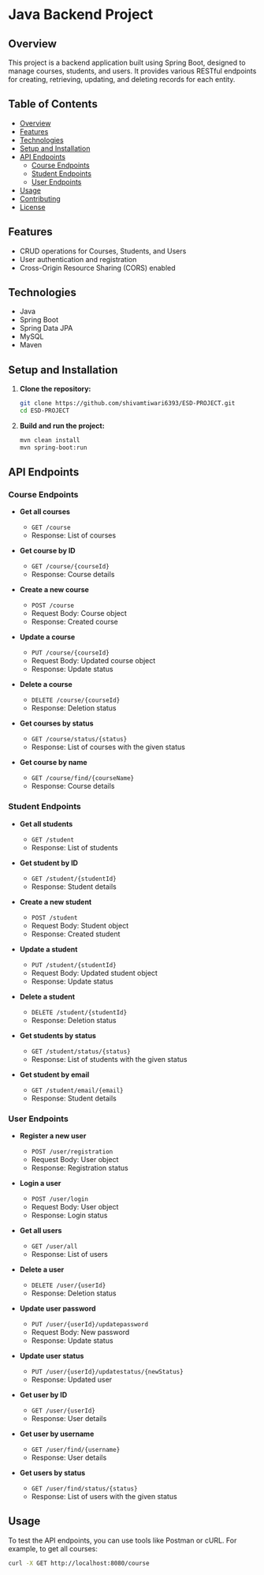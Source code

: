 # Java Backend Project

## Overview

This project is a backend application built using Spring Boot, designed to manage courses, students, and users. It provides various RESTful endpoints for creating, retrieving, updating, and deleting records for each entity.

## Table of Contents

- [Overview](#overview)
- [Features](#features)
- [Technologies](#technologies)
- [Setup and Installation](#setup-and-installation)
- [API Endpoints](#api-endpoints)
  - [Course Endpoints](#course-endpoints)
  - [Student Endpoints](#student-endpoints)
  - [User Endpoints](#user-endpoints)
- [Usage](#usage)
- [Contributing](#contributing)
- [License](#license)

## Features

- CRUD operations for Courses, Students, and Users
- User authentication and registration
- Cross-Origin Resource Sharing (CORS) enabled

## Technologies

- Java
- Spring Boot
- Spring Data JPA
- MySQL
- Maven

## Setup and Installation

1. **Clone the repository:**
   ```bash
   git clone https://github.com/shivamtiwari6393/ESD-PROJECT.git
   cd ESD-PROJECT
   ```

2. **Build and run the project:**
   ```bash
   mvn clean install
   mvn spring-boot:run
   ```

## API Endpoints

### Course Endpoints

- **Get all courses**
  - `GET /course`
  - Response: List of courses

- **Get course by ID**
  - `GET /course/{courseId}`
  - Response: Course details

- **Create a new course**
  - `POST /course`
  - Request Body: Course object
  - Response: Created course

- **Update a course**
  - `PUT /course/{courseId}`
  - Request Body: Updated course object
  - Response: Update status

- **Delete a course**
  - `DELETE /course/{courseId}`
  - Response: Deletion status

- **Get courses by status**
  - `GET /course/status/{status}`
  - Response: List of courses with the given status

- **Get course by name**
  - `GET /course/find/{courseName}`
  - Response: Course details

### Student Endpoints

- **Get all students**
  - `GET /student`
  - Response: List of students

- **Get student by ID**
  - `GET /student/{studentId}`
  - Response: Student details

- **Create a new student**
  - `POST /student`
  - Request Body: Student object
  - Response: Created student

- **Update a student**
  - `PUT /student/{studentId}`
  - Request Body: Updated student object
  - Response: Update status

- **Delete a student**
  - `DELETE /student/{studentId}`
  - Response: Deletion status

- **Get students by status**
  - `GET /student/status/{status}`
  - Response: List of students with the given status

- **Get student by email**
  - `GET /student/email/{email}`
  - Response: Student details

### User Endpoints

- **Register a new user**
  - `POST /user/registration`
  - Request Body: User object
  - Response: Registration status

- **Login a user**
  - `POST /user/login`
  - Request Body: User object
  - Response: Login status

- **Get all users**
  - `GET /user/all`
  - Response: List of users

- **Delete a user**
  - `DELETE /user/{userId}`
  - Response: Deletion status

- **Update user password**
  - `PUT /user/{userId}/updatepassword`
  - Request Body: New password
  - Response: Update status

- **Update user status**
  - `PUT /user/{userId}/updatestatus/{newStatus}`
  - Response: Updated user

- **Get user by ID**
  - `GET /user/{userId}`
  - Response: User details

- **Get user by username**
  - `GET /user/find/{username}`
  - Response: User details

- **Get users by status**
  - `GET /user/find/status/{status}`
  - Response: List of users with the given status

## Usage

To test the API endpoints, you can use tools like Postman or cURL. For example, to get all courses:
```bash
curl -X GET http://localhost:8080/course
```

